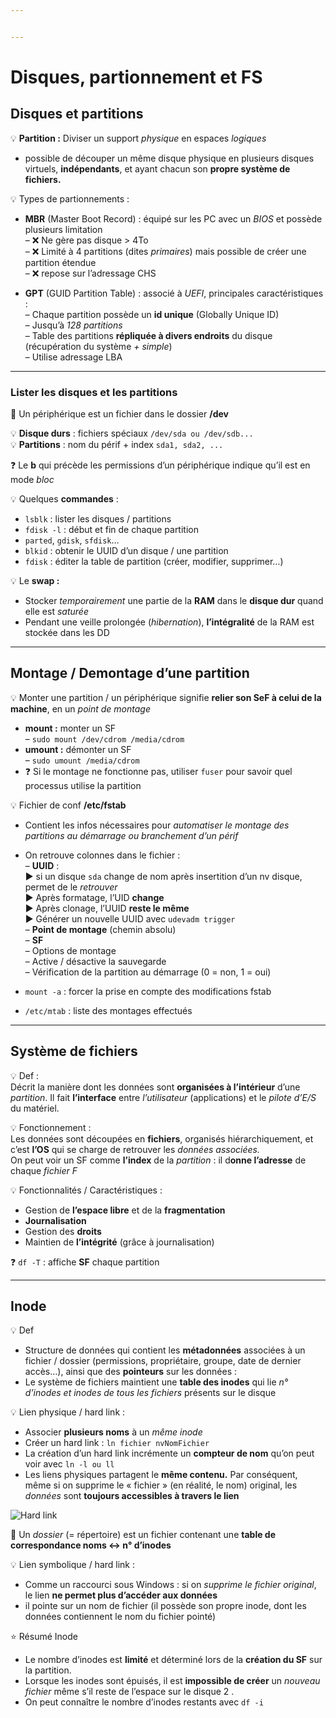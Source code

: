 ```yaml
---


---
```


<h1 id="disques-partionnement-et-fs">Disques, partionnement et FS</h1>
<h2 id="disques-et-partitions">Disques et partitions</h2>
<p>💡 <strong>Partition :</strong> Diviser un support <em>physique</em> en espaces <em>logiques</em></p>
<ul>
<li>possible de découper un même disque physique en plusieurs disques virtuels, <strong>indépendants</strong>, et ayant chacun son <strong>propre système de fichiers.</strong></li>
</ul>
<p>💡 Types de partionnements :</p>
<ul>
<li>
<p><strong>MBR</strong> (Master Boot Record) : équipé sur les PC avec un <em>BIOS</em> et possède plusieurs limitation<br>
– ❌ Ne gère pas disque &gt; 4To<br>
– ❌ Limité à 4 partitions (dites <em>primaires</em>) mais possible de créer une partition étendue<br>
– ❌ repose sur l’adressage CHS</p>
</li>
<li>
<p><strong>GPT</strong> (GUID Partition Table) : associé à <em>UEFI</em>, principales caractéristiques :<br>
– Chaque partition possède un <strong>id unique</strong> (Globally Unique ID)<br>
– Jusqu’à <em>128 partitions</em><br>
– Table des partitions <strong>répliquée à divers endroits</strong> du disque (récupération du système <em>+ simple</em>)<br>
– Utilise adressage LBA</p>
</li>
</ul>
<hr>
<h3 id="lister-les-disques-et-les-partitions">Lister les disques et les partitions</h3>
<p>🔴 Un périphérique est un fichier dans le dossier <strong>/dev</strong></p>
<p>💡 <strong>Disque durs</strong> : fichiers spéciaux <code>/dev/sda ou /dev/sdb...</code><br>
💡 <strong>Partitions</strong> : nom du périf + index <code>sda1, sda2, ...</code></p>
<p>❓ Le <strong>b</strong> qui précède les permissions d’un périphérique indique qu’il est en mode <em>bloc</em></p>
<p>💡 Quelques <strong>commandes</strong> :</p>
<ul>
<li><code>lsblk</code> : lister les disques / partitions</li>
<li><code>fdisk -l</code> : début et fin de chaque partition</li>
<li><code>parted</code>, <code>gdisk</code>, <code>sfdisk</code>…</li>
<li><code>blkid</code> : obtenir le UUID d’un disque / une partition</li>
<li><code>fdisk</code> : éditer la table de partition (créer, modifier, supprimer…)</li>
</ul>
<p>💡 Le <strong>swap :</strong></p>
<ul>
<li>Stocker <em>temporairement</em> une partie de la <strong>RAM</strong> dans le <strong>disque dur</strong> quand elle est <em>saturée</em></li>
<li>Pendant une veille prolongée (<em>hibernation</em>), <strong>l’intégralité</strong> de la RAM est stockée dans les DD</li>
</ul>
<hr>
<h2 id="montage--demontage-dune-partition">Montage / Demontage d’une partition</h2>
<p>💡 Monter une partition / un périphérique signifie <strong>relier son SeF à celui de la machine</strong>, en un <em>point de montage</em></p>
<ul>
<li><strong>mount :</strong> monter un SF<br>
– <code>sudo mount /dev/cdrom /media/cdrom</code></li>
<li><strong>umount :</strong> démonter un SF<br>
– <code>sudo umount /media/cdrom</code></li>
<li>❓ Si le montage ne fonctionne pas, utiliser <code>fuser</code> pour savoir quel processus utilise la partition</li>
</ul>
<p>💡 Fichier de conf <strong>/etc/fstab</strong></p>
<ul>
<li>
<p>Contient les infos nécessaires pour <em>automatiser le montage des partitions au démarrage ou branchement d’un périf</em></p>
</li>
<li>
<p>On retrouve colonnes dans le fichier :<br>
– <strong>UUID</strong> :<br>
▶️ si un disque <code>sda</code> change de nom après insertition d’un nv disque, permet de le <em>retrouver</em><br>
▶️ Après formatage, l’UID <strong>change</strong><br>
▶️ Après clonage, l’UUID <strong>reste le même</strong><br>
▶️ Générer un nouvelle UUID avec <code>udevadm trigger</code><br>
– <strong>Point de montage</strong> (chemin absolu)<br>
– <strong>SF</strong><br>
– Options de montage<br>
– Active / désactive la sauvegarde<br>
– Vérification de la partition au démarrage (0 = non, 1 = oui)</p>
</li>
<li>
<p><code>mount -a</code> : forcer la prise en compte des modifications fstab</p>
</li>
<li>
<p><code>/etc/mtab</code> : liste des montages effectués</p>
</li>
</ul>
<hr>
<h2 id="système-de-fichiers">Système de fichiers</h2>
<p>💡 Def :<br>
Décrit la manière dont les données sont <strong>organisées à l’intérieur</strong> d’une <em>partition</em>. Il fait <strong>l’interface</strong> entre <em>l’utilisateur</em> (applications) et le <em>pilote d’E/S</em> du matériel.</p>
<p>💡 Fonctionnement :<br>
Les données sont découpées en <strong>fichiers</strong>, organisés hiérarchiquement, et c’est <strong>l’OS</strong> qui se charge de retrouver les <em>données associées.</em><br>
On peut voir un SF comme <strong>l’index</strong> de la <em>partition</em> : il d<strong>onne l’adresse</strong> de chaque <em>fichier F</em></p>
<p>💡 Fonctionnalités / Caractéristiques :</p>
<ul>
<li>Gestion de <strong>l’espace libre</strong> et de la <strong>fragmentation</strong></li>
<li><strong>Journalisation</strong></li>
<li>Gestion des <strong>droits</strong></li>
<li>Maintien de <strong>l’intégrité</strong> (grâce à journalisation)</li>
</ul>
<p>❓ <code>df -T</code> : affiche <strong>SF</strong> chaque partition</p>
<hr>
<h2 id="inode">Inode</h2>
<p>💡 Def</p>
<ul>
<li>Structure de données qui contient les <strong>métadonnées</strong> associées à un fichier / dossier (permissions, propriétaire, groupe, date de dernier accès…), ainsi que des <strong>pointeurs</strong> sur les données :</li>
<li>Le système de fichiers maintient une <strong>table des inodes</strong> qui lie <em>n° d’inodes et inodes de tous les fichiers</em> présents sur le disque</li>
</ul>
<p>💡 Lien physique / hard link :</p>
<ul>
<li>Associer <strong>plusieurs noms</strong> à un <em>même inode</em></li>
<li>Créer un hard link : <code>ln fichier nvNomFichier</code></li>
<li>La création d’un hard link incrémente un <strong>compteur de nom</strong> qu’on peut voir avec <code>ln -l ou ll</code></li>
<li>Les liens physiques partagent le <strong>même contenu.</strong> Par conséquent, même si on supprime le « fichier » (en réalité, le nom) original, les <em>données</em> sont <strong>toujours accessibles à travers le lien</strong></li>
</ul>
<p><img src="https://encrypted-tbn0.gstatic.com/images?q=tbn:ANd9GcQZDsf1Jt9prW1ysyC5fpjkHMN3W0EmHKI6UT9AKZti_AMan7My" alt="Hard link"></p>
<p>🔴 Un <em>dossier</em> (= répertoire) est un fichier contenant une <strong>table de correspondance noms ↔ n° d’inodes</strong></p>
<p>💡 Lien symbolique / hard link :</p>
<ul>
<li>Comme un raccourci sous Windows : si on <em>supprime le fichier original</em>, le lien <strong>ne permet plus d’accéder aux données</strong></li>
<li>il pointe sur un nom de fichier (il possède son propre inode, dont les données contiennent le nom du fichier pointé)</li>
</ul>
<p>⭐️ Résumé Inode</p>
<ul>
<li>Le nombre d’inodes est <strong>limité</strong> et déterminé lors de la <strong>création du SF</strong> sur la partition.</li>
<li>Lorsque les inodes sont épuisés, il est <strong>impossible de créer</strong> un <em>nouveau fichier</em> même s’il reste de l’espace sur le disque 2 .</li>
<li>On peut connaître le nombre d’inodes restants avec <code>df -i</code></li>
</ul>


